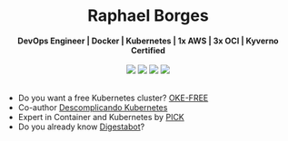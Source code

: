 [comment]: # (About)

<h1 align="center"> Raphael Borges </h1>

<div align="center">
  <b>DevOps Engineer | Docker | Kubernetes | 1x AWS | 3x OCI | Kyverno Certified</b>
</div><br>

[comment]: # (Social button)
<div align="center">
  <a href="http://twitter.com/RaphaNBorges" target="_blank" rel="noopener noreferrer"><img src="https://img.shields.io/badge/Twitter-1DA1F2?style=for-the-badge&logo=twitter&logoColor=white"></a>
  <a href="https://linkedin.com/in/raphael-do-nascimento-borges/" target="_blank" rel="noopener noreferrer"><img src="https://img.shields.io/badge/LinkedIn-0077B5?style=for-the-badge&logo=linkedin&logoColor=white"></a>
  <a href="https://linktr.ee/raphael_borges" target="_blank" rel="noopener noreferrer"><img src="https://img.shields.io/badge/linktree-1de9b6?style=for-the-badge&logo=linktree&logoColor=white"></a>
  <a href="https://linktr.ee/CRIASDOPICK" target="_blank" rel="noopener noreferrer"><img src="https://img.shields.io/badge/CRIASDOPICK-8A2BE2?style=for-the-badge&logo=linktree&logoColor=white"></a>
</div><br>

[comment]: # (About)
<div align="left">
  
- Do you want a free Kubernetes cluster?  [OKE-FREE](https://github.com/Rapha-Borges/oke-free)
- Co-author [Descomplicando Kubernetes](https://github.com/badtuxx/DescomplicandoKubernetes)
- Expert in Container and Kubernetes by [PICK](https://www.linuxtips.io/pick)
- Do you already know [Digestabot](https://dev.to/raphaborges/do-you-already-know-digestabot-3n16)? 
  
</div>
